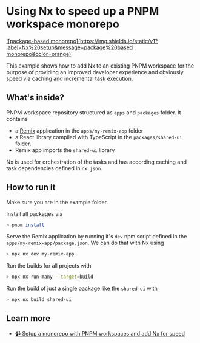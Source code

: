 # Using Nx to speed up a PNPM workspace monorepo

[![package-based monorepo](https://img.shields.io/static/v1?label=Nx%20setup&message=package%20based monorepo&color=orange)](https://nx.dev/concepts/integrated-vs-package-based#package-based-repos)

This example shows how to add Nx to an existing PNPM workspace for the purpose of providing an improved developer experience and obviously speed via caching and incremental task execution.

## What's inside?

PNPM workspace repository structured as `apps` and `packages` folder. It contains

- a [Remix](https://remix.run) application in the `apps/my-remix-app` folder
- a React library compiled with TypeScript in the `packages/shared-ui` folder.
- Remix app imports the `shared-ui` library

Nx is used for orchestration of the tasks and has according caching and task dependencies defined in `nx.json`.

## How to run it

Make sure you are in the example folder.

Install all packages via

```bash
> pnpm install
```

Serve the Remix application by running it's `dev` npm script defined in the `apps/my-remix-app/package.json`. We can do that with Nx using

```bash
> npx nx dev my-remix-app
```

Run the builds for all projects with

```bash
> npx nx run-many --target=build
```

Run the build of just a single package like the `shared-ui` with

```bash
> npx nx build shared-ui
```

## Learn more

- [📹 Setup a monorepo with PNPM workspaces and add Nx for speed](https://youtu.be/ngdoUQBvAjo)
